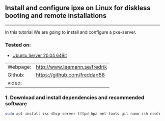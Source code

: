 ## Install and configure ipxe on Linux for diskless booting and remote installations

---

In this tutorial We are going to install and configure a pxe-server.

### Tested on:

- [Ubuntu Server 20.04 64Bit](http://se.releases.ubuntu.com/20.04/ubuntu-20.04.1-live-server-amd64.iso)

|          |                               |
| -------- | ----------------------------- |
| Webpage: | http://www.leemann.se/fredrik |
| Github:  | https://github.com/freddan88  |
| video:   |                               |

### 1. Download and install dependencies and recommended software

```bash
sudo apt install isc-dhcp-server tftpd-hpa net-tools git nano zsh neofetch gcc binutils make perl liblzma-dev liblzma5 mtools genisoimage syslinux apache2 build-essential liblzma-dev unzip -y
```
